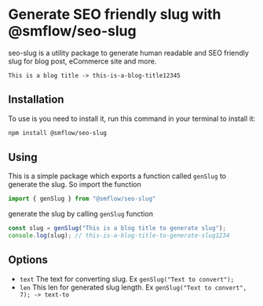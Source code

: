 # Generate SEO friendly slug with @smflow/seo-slug

seo-slug is a utility package to generate human readable and SEO friendly slug for blog post, eCommerce site and more.

`This is a blog title -> this-is-a-blog-title12345`

## Installation
To use is you need to install it, run this command in your terminal to install it:

```bash
npm install @smflow/seo-slug
```

## Using

This is a simple package which exports a function called `genSlug` to generate the slug. So import the function

```js
import { genSlug } from "@smflow/seo-slug"
```

generate the slug by calling `genSlug` function

```js
const slug = genSlug("This is a blog title to generate slug");
console.log(slug); // this-is-a-blog-title-to-generate-slug1234
```

## Options
- `text` The text for converting slug. Ex `genSlug("Text to convert");`
- `len` This len for generated slug length. Ex `genSlug("Text to convert", 7); -> text-to`

